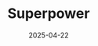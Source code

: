 ---  
layout: startup_page  
title: "Superpower"  
id: "superpower.com"  
permalink: "/superpowersuperpower.com04222025/"  
website: "https://superpower.com/"  
funding_round: "Series A"  
funding_amount: "$30M"  
investors: "Forerunner, Vanessa Hudgens, Steve Aoki, Giannis Antetokounmpo, Day One Ventures, Susa Ventures, Long Journey Ventures, Family Fund, Opal Ventures, Valia Ventures, Visible Ventures, Winklevoss Capital"  
about: "Superpower is a health and wellness company offering a super app that provides comprehensive health insights through biannual lab testing, AI-powered personalized health overviews, and action plans. It integrates data from various sources including medical records, fitness trackers, and genetics to deliver a holistic view of a user's health and connect them with healthcare providers."  
markets: "Healthtech, AI"  
hq: "Los Angeles, California, United States"  
founded_year: "2023"  
linkedin: "https://www.linkedin.com/company/superpower-health"  
twitter: "https://twitter.com/superpower"  
instagram: ""  
facebook: ""  
crunchbase: "https://www.crunchbase.com/organization/superpower-d964"  
pitchbook: "https://pitchbook.com/profiles/company/539990-56"  

date_display: "22-Apr-2025"  
date: "2025-04-22"

# SEO Optimization  
meta_title: "Superpower - Series A Funding ($30M)"  
meta_description: "Superpower, Superpower is a health and wellness company offering a super app that provides comprehensive health insights through biannual lab testing, AI-powered ..."  
meta_keywords: "Superpower, Healthtech, AI, Series A funding"  
canonical_url: "https://startup.projectstartups.com/superpowersuperpower.com04222025/"  
---